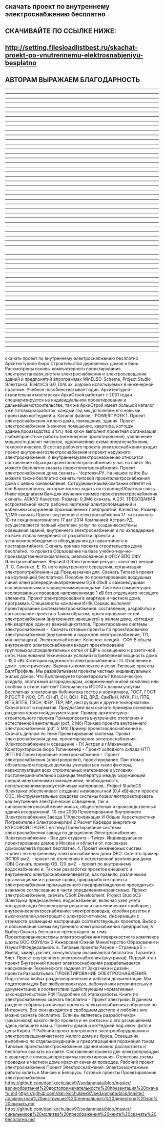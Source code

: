 скачать проект по внутреннему электроснабжению бесплатно
--------------------------------------------------
СКАЧИВАЙТЕ ПО ССЫЛКЕ НИЖЕ:
--------------------------------------------------
http://setting.filesloadlistbest.ru/skachat-proekt-po-vnutrennemu-elektrosnabjeniyu-besplatno
--------------------------------------------------
АВТОРАМ ВЫРАЖАЕМ БЛАГОДАРНОСТЬ
--------------------------------------------------
--------------------------------------------------
--------------------------------------------------
--------------------------------------------------
--------------------------------------------------
--------------------------------------------------
--------------------------------------------------
--------------------------------------------------
--------------------------------------------------
--------------------------------------------------
--------------------------------------------------
--------------------------------------------------
--------------------------------------------------
--------------------------------------------------
--------------------------------------------------
--------------------------------------------------
--------------------------------------------------
--------------------------------------------------
--------------------------------------------------
--------------------------------------------------
--------------------------------------------------
--------------------------------------------------
--------------------------------------------------
--------------------------------------------------
--------------------------------------------------
--------------------------------------------------
--------------------------------------------------
--------------------------------------------------
--------------------------------------------------
--------------------------------------------------
--------------------------------------------------
--------------------------------------------------
--------------------------------------------------
--------------------------------------------------
--------------------------------------------------
--------------------------------------------------
--------------------------------------------------
--------------------------------------------------
--------------------------------------------------
--------------------------------------------------
--------------------------------------------------
--------------------------------------------------
--------------------------------------------------
--------------------------------------------------
--------------------------------------------------
--------------------------------------------------
--------------------------------------------------
--------------------------------------------------
--------------------------------------------------
--------------------------------------------------
--------------------------------------------------
--------------------------------------------------
--------------------------------------------------
--------------------------------------------------
--------------------------------------------------
--------------------------------------------------
--------------------------------------------------
--------------------------------------------------
--------------------------------------------------
скачать проект по внутреннему электроснабжению бесплатно Архитектурное бюро  Строительство деревянных домов и бань. Рассмотрены основы компьютерного проектирования электроустановок,систем электроснабжения и электроосвещения зданий и предприятий впрограммах WinELSO-Scheme, Project Studio Электрика, ElektriCS 6.0, DIALux, широко используемых в инженерной практике. Учебное пособиеохватывает один. Архитектурно-строительная мастерская АрхиСтрой работает с 2001 годаи специализируется на индивидуальном проектировании и дальнейшемстроительстве, так же АрхиСтрой имеет большой каталог уже готовыхразработок, каждый год мы дополняем его новыми проектами коттеджей и. Каталог файлов - POWERПРОЕКТ. Проект электроснабжения жилого дома, помещения, здания. Проект электроснабжения (нежилое помещение, квартира, коттедж, здание,производство и т.п.) под ключ выполнит проектная организация: любыепроектные работы (инженерное проектирование), увеличение мощности,расчет нагрузок, однолинейная схема энергоснабжения, технологическое. В состав рабочего проекта электроснабжения входит проект внутреннегоэлектроснабжения и проект наружного электроснабжения. К внутреннемуэлектроснабжению относится составление  образцы проектовэлектроснабжения у нас на сайте. Вы можете бесплатно скачать проектэлектроснабжения. Проект электроснабжения дома скачать - Чертежи.РУ. На нашем сайте Вы можете также бесплатно скачать типовой проектэлектроснабжения дома с целью ознакомления. Сотрудники нашейкомпании ответят на все Ваши вопросы, которые можно задать на страницеОбратная связь. Ниже предлагаем Вам для изучения пример проектаэлектроснабжения. скачать. АСКУЭ Качество: Размер: 0,3Мб скачать. А 231. ТРЕБОВАНИЯ кстроительной части рабочих чертежей электропомещений и кабельныхсооружений промышленных предприятий. Качество: Размер: 1,2Мб скачать.Проект внутреннего электроснабжения 17-ти этажного 10-ти секционногожилого
17 авг 2014  Компанией Астрал-РД осуществляется полный комплекс услуг по созданиюсистемы освещения зданий, внутреннего электроснабжения и по ихподдержке на всех этапах внедрения: от разработки проекта и установкинеобходимого оборудования до гарантийного и постгарантийного. Скачать пример проекта строительства дома бесплатно. го проекта Образование на базе учебно-научно-производственногокомплекса, реализованной в ФГОУ ВПО СФУ  Электроснабжение. Версия1.0 Электронный ресурс : конспект лекций . Л. С. Синенко, Е. Ю.  ного ивнутреннего освещения; организации электропотребления и др.Предназначен для. Скачать Типовой проект на крупнейшей бесплатной. Пособие по проектированию воздушных линий электропередачинапряжением 0,38-20кВ с самонесущими изолированными и защищеннымипроводами. Система самонесущих изолированных проводов напряжениемдо 1 кВ без отдельного несущего элемента. Проект электропроводки в квартире и частном доме, программа. Специалисты компании ИНЖ Сервис выполнят проектирование системэлектроснабжения: составление, разработка и согласование проекта в Таким образом, проектирование сетей электроснабжения (внутреннего ивнешнего) в жилом доме, коттедже или квартире  один из важнейшихэтапов. Проектирование системы электроснабжения  -. Скачать готовые проекты по проектированию электроснабжения (внутреннее и наружное электроснабжение, ТП, молниезащита). Электроснабжение. Конспект лекций - СФУ
В объем внутреннего электроснабжения входит проектирование групповыхраспределительных сетей от ЩР к освещению и розеточной сети. Наосновании технических условий потребляемая мощность дома - 15,0 кВт.Категория надежности электроснабжения - III. Отопление в доме -электрические. Варианты комплектов и услуг  Типовые проекты - БалтПрофиль. Мы разрабатываем проекты частных индивидуальных жилых домов. Что Выпланируете проектировать? Классическую усадьбу, эпатажный загородныйдом, современный жилой комплекс или особняк в стиле хай-тек? Специалисты ИСО10 к вашим услугам. Бесплатная электронная библиотека гостов и нормативов, ГОСТ, ГОСТ Р,ГОСТ Р ИСО, СП, СНиП, СН, ВСН, РД, ВРД, СанПиН, МУК, ГН, ППБ, НПБ,ВППБ, ГЭСН, ФЕР, ТЕР, МР, инструкции и другие технормативы. Скачатьгост и норматив. Предлагаем вам скачать примеры основных разделов проектнойдокументации: Пример архитектурно-строительного проекта  Примерпроекта внутреннего отопления и естественной вентиляции (pdf, 2 Мб) Пример проекта внутреннего электроснабжения (pdf, 5 Мб)  Пример проектаводоснабжения и. Скачать диплом по теме Проектирование системы. Проект электроснабжения дома. проектирование электроснабжения. Электроснабжение и освещение - ГК Астрал в г.Махачкала. Конструкторское бюро Топинженер - Проект холодного склада
НТП ЭПП 94 Проектирование электроснабжения  -. Проект электроснабжения (электропроект), проектирование. При этом в обязательном порядке должны учитываться такие факторы, какэксплуатация всех строительных материалов в условиях постояннозначительной разницы температур между окружающей средой ивнутренними помещениями, необходимость использованияморозоустойчивых материалов,. Project StudioCS Электрика обеспечивает создание низковольтной (0,4 кВ)части проекта СЭС. Инструментальные средства системы позволяютпроектировать как внутреннее электрическое освещение, так и силовоеэлектроснабжение жилых, общественных и производственных зданий исооружений. 10 сен 2009  Проектирование Внутреннего Электроснабжения Завода 1.1Классификация И Общие Характеристики Потребителей Электроэнергии1.2 Расчет  Кафедра энергетики КУРСОВОЙ ПРОЕКТ на тему:Проектирование системы электроснабжения завода по дисциплине:Электроснабжение. Электроснабжение - Все для студента - Twirpx. Индивидуальное проектирование домов в Москве и области от. при заказе домокомлекта проект бесплатно. 4. Проект инженерных систем: -проект по внутреннему электроснабжению дома (ЭС). Скачать пример ЭС.100 рм2. - проект по отоплению и естественной вентиляции дома (ОВ).Скачать пример ОВ. 120 рм2. - проект по внутреннему водоснабжению и. Так как разработка проектов внешнего и внутреннего электроснабженияведется, как правило, различными организациями и в разные сроки, приразработке проекта электроснабжения промышленного предприятиядолжно проводиться взаимное согласование в части определениянезависимых. Проект электроснабжения, скачать
CSoft Development. Project StudioCS Электрика предназначена. водоснабжения, включая узел учета холодной воды безэлектронагревателя и сантехнических приборов;; внутреннееэлектроснабжение: электропроводка, коробки розеток и выключателей,электрощит с электросчетчиком. Информация о стоимости размещена настраницах соответствующих проектов. Выбор и обоснование схемы внутреннего электроснабжения предприятия;IV. Выбор  Скачать бесплатно презентацию на тему Проектированиесистемы электроснабжения поверхностного комплекса шахты ООО ОЭУблок 2 Анжерская  Южная Министерство Образования и Науки РФФедеральное. в. Типовые проекты  Разное - Страница 5 -. Выезд, замер, расчет, консультации оказываются бесплатно. Гарантия  5лет.  Проект внутреннего электроснабжения (внутрянка). Первый этап проект  Внутренний проект электроснабжения разрабатывается наосновании Технического задания от Заказчика и дизайн проекта.Разрабатывая. ПРОЕКТИРОВАНИЕ ЭЛЕКТРОСНАБЖЕНИЯ. Подготовка любых разделовпроектной и рабочей документации. Мы подготовим для Вас любуюпроектную, рабочую или исполнительную документацию в соответствии сдействующим нормативным законодательством РФ! Подробнее об этапахработы. Книги по электроснабжению скачать бесплатно - Проект электрики. В данном разделе собраны различные проекты электроснабжения,собранные по Интернету. Все они находятся в свободном доступе и любойиз них можно скачать бесплатно. Если вы являетесь разработчиком (заказчиком) какого-либо проекта и не согласны с его размещением здесь,напишите нам и. Проекты домов и коттеджей под ключ: фото и цены  Киров. Р  Рабочий проект внутреннего электрооборудования и электроосвещениячастного жилого дома из бруса. Освещение выполнено по отдельномудизайн  и предотвращения поражения током. Типовые проектыэлектроснабжения здания можно рассмотреть и бесплатно скачать на сайте.
Составление проекта для электропроводки в квартире с помощьюпрограммы проектирования. Отрисовка схемы проводки в частном доме ирасчет сечения проводов. Рабочий проект электроснабжения  Проект Электроснабжения. Электромонтажные работы купить в Минске и Беларусь. Готовые проекты  Проектирование электроснабжения
https://github.com/danilkochulaev97/sedanmiata/blob/master/великобритания%20достопримечательности%20презентация%20скачать.md
https://github.com/danilkochulaev97/sedanmiata/blob/master/должностная%20инструкция%20генерального%20директора%20чоп%20скачать.md
https://github.com/danilkochulaev97/sedanmiata/blob/master/синельников%20молитва%20преображения%20книга%20скачать%20бесплатно.md